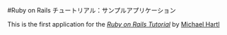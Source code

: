 #Ruby on Rails チュートリアル：サンプルアプリケーション

This is the first application for the
[*Ruby on Rails Tutorial*](http://ralilstutorial.jp/)
by [Michael Hartl](http://www.michaelgartl.com/)
